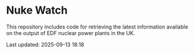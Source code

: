 # Nuke Watch

This repository includes code for retrieving the latest information available on the output of EDF nuclear power plants in the UK.

Last updated: 2025-09-13 18:18